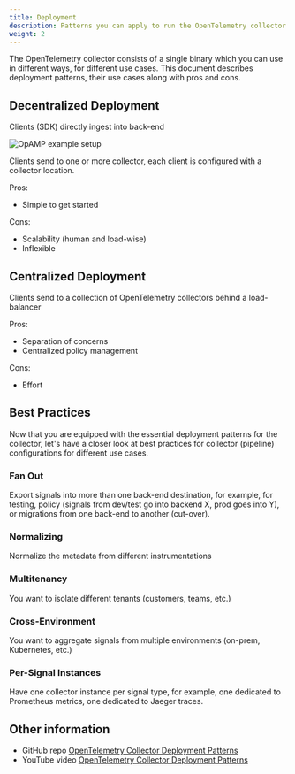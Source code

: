 ```yaml
---
title: Deployment
description: Patterns you can apply to run the OpenTelemetry collector
weight: 2
---
```


The OpenTelemetry collector consists of a single binary which you can use in
different ways, for different use cases. This document describes deployment
patterns, their use cases along with pros and cons.

## Decentralized Deployment

Clients (SDK) directly ingest into back-end

![OpAMP example setup](../img/decentralized-sdk.svg)

Clients send to one or more collector, each client is configured with a
collector location.

Pros:

- Simple to get started

Cons:

- Scalability (human and load-wise)
- Inflexible

## Centralized Deployment

Clients send to a collection of OpenTelemetry collectors behind a load-balancer

Pros:

- Separation of concerns
- Centralized policy management

Cons:

- Effort

## Best Practices

Now that you are equipped with the essential deployment patterns for the
collector, let's have a closer look at best practices for collector (pipeline)
configurations for different use cases.

### Fan Out

Export signals into more than one back-end destination, for example, for
testing, policy (signals from dev/test go into backend X, prod goes into Y), or
migrations from one back-end to another (cut-over).

### Normalizing

Normalize the metadata from different instrumentations

### Multitenancy

You want to isolate different tenants (customers, teams, etc.)

### Cross-Environment

You want to aggregate signals from multiple environments (on-prem, Kubernetes,
etc.)

### Per-Signal Instances

Have one collector instance per signal type, for example, one dedicated to
Prometheus metrics, one dedicated to Jaeger traces.

## Other information

- GitHub repo [OpenTelemetry Collector Deployment Patterns][gh-patterns]
- YouTube video [OpenTelemetry Collector Deployment Patterns][y-patterns]

[gh-patterns]:
  https://github.com/jpkrohling/opentelemetry-collector-deployment-patterns/
[y-patterns]: https://www.youtube.com/watch?v=WhRrwSHDBFs
